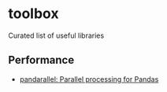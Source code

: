 # toolbox
Curated list of useful libraries

## Performance
- [pandarallel: Parallel processing for Pandas](https://github.com/nalepae/pandarallel)
